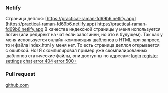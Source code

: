 ### Netify
Страница деплоя: [https://practical-raman-fd69b6.netlify.app](https://practical-raman-fd69b6.netlify.app) https://practical-raman-fd69b6.netlify.app
В качестве индексной страницы у меня используется логин (или редирект на чат если залогинен, но это в будущем). Так как у меня используется онлайн-компиляция шаблонов в HTML при запросе, то и файла index.html у меня нет. То есть страница деплоя открывается с ошибкой. 
Но! Я скомпилировал пример уже скомпилированных шаблонов статические файлы, они доступны по адресам:
[login](https://practical-raman-fd69b6.netlify.app/pages/examples/login.html) 
[register](https://practical-raman-fd69b6.netlify.app/pages/examples/register.html) 
[settings](https://practical-raman-fd69b6.netlify.app/pages/examples/settings.html) 
[chat](https://practical-raman-fd69b6.netlify.app/pages/examples/chat.html) 
[error 404](https://practical-raman-fd69b6.netlify.app/pages/examples/error_404.html) 
[error 500+](https://practical-raman-fd69b6.netlify.app/pages/examples/error_500_and_more.html) 

### Pull request
[github.com](https://github.com/radio-goodbye/middle.messenger.praktikum.yandex/pull/1) 
